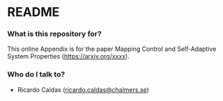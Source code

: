 
# README #


### What is this repository for? ###

This online Appendix is for the paper Mapping Control and Self-Adaptive System Properties (https://arxiv.org/xxxx).




### Who do I talk to? ###

* Ricardo Caldas (ricardo.caldas@chalmers.se)